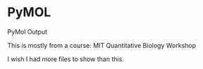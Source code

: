 # PyMOL
PyMol Output


This is mostly from a course: MIT Quantitative Biology Workshop
&nbsp;

I wish I had more files to show than this.
